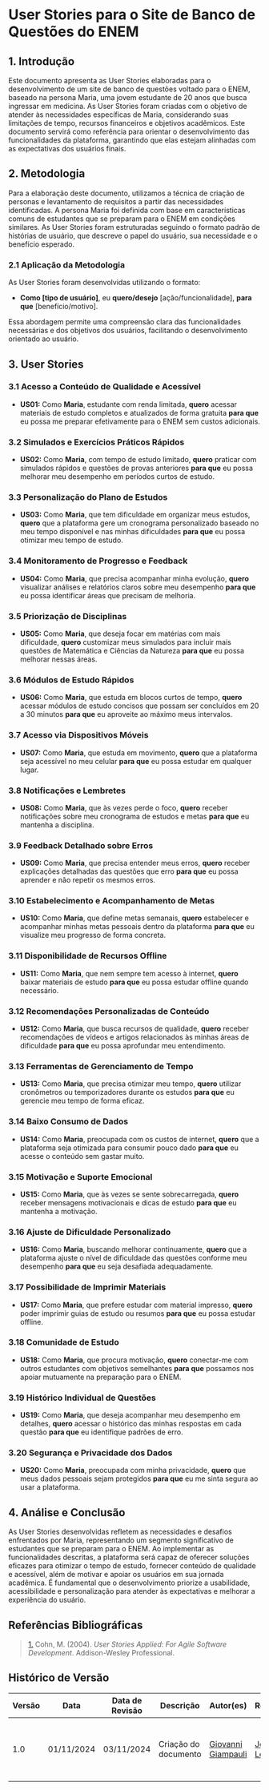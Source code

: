 # User Stories para o Site de Banco de Questões do ENEM

## <a>1. Introdução </a>

Este documento apresenta as User Stories elaboradas para o desenvolvimento de um site de banco de questões voltado para o ENEM, baseado na persona Maria, uma jovem estudante de 20 anos que busca ingressar em medicina. As User Stories foram criadas com o objetivo de atender às necessidades específicas de Maria, considerando suas limitações de tempo, recursos financeiros e objetivos acadêmicos. Este documento servirá como referência para orientar o desenvolvimento das funcionalidades da plataforma, garantindo que elas estejam alinhadas com as expectativas dos usuários finais.

## <a>2. Metodologia </a>

Para a elaboração deste documento, utilizamos a técnica de criação de personas e levantamento de requisitos a partir das necessidades identificadas. A persona Maria foi definida com base em características comuns de estudantes que se preparam para o ENEM em condições similares. As User Stories foram estruturadas seguindo o formato padrão de histórias de usuário, que descreve o papel do usuário, sua necessidade e o benefício esperado.

### <a>2.1 Aplicação da Metodologia </a>

As User Stories foram desenvolvidas utilizando o formato:

- **Como [tipo de usuário]**, eu **quero/desejo** [ação/funcionalidade], **para que** [benefício/motivo].

Essa abordagem permite uma compreensão clara das funcionalidades necessárias e dos objetivos dos usuários, facilitando o desenvolvimento orientado ao usuário.

## <a>3. User Stories </a>

### <a>3.1 Acesso a Conteúdo de Qualidade e Acessível </a>

- **US01:** Como **Maria**, estudante com renda limitada, **quero** acessar materiais de estudo completos e atualizados de forma gratuita **para que** eu possa me preparar efetivamente para o ENEM sem custos adicionais.

### <a>3.2 Simulados e Exercícios Práticos Rápidos </a>

- **US02:** Como **Maria**, com tempo de estudo limitado, **quero** praticar com simulados rápidos e questões de provas anteriores **para que** eu possa melhorar meu desempenho em períodos curtos de estudo.

### <a>3.3 Personalização do Plano de Estudos </a>

- **US03:** Como **Maria**, que tem dificuldade em organizar meus estudos, **quero** que a plataforma gere um cronograma personalizado baseado no meu tempo disponível e nas minhas dificuldades **para que** eu possa otimizar meu tempo de estudo.

### <a>3.4 Monitoramento de Progresso e Feedback </a>

- **US04:** Como **Maria**, que precisa acompanhar minha evolução, **quero** visualizar análises e relatórios claros sobre meu desempenho **para que** eu possa identificar áreas que precisam de melhoria.

### <a>3.5 Priorização de Disciplinas </a>

- **US05:** Como **Maria**, que deseja focar em matérias com mais dificuldade, **quero** customizar meus simulados para incluir mais questões de Matemática e Ciências da Natureza **para que** eu possa melhorar nessas áreas.

### <a>3.6 Módulos de Estudo Rápidos </a>

- **US06:** Como **Maria**, que estuda em blocos curtos de tempo, **quero** acessar módulos de estudo concisos que possam ser concluídos em 20 a 30 minutos **para que** eu aproveite ao máximo meus intervalos.

### <a>3.7 Acesso via Dispositivos Móveis </a>

- **US07:** Como **Maria**, que estuda em movimento, **quero** que a plataforma seja acessível no meu celular **para que** eu possa estudar em qualquer lugar.

### <a>3.8 Notificações e Lembretes </a>

- **US08:** Como **Maria**, que às vezes perde o foco, **quero** receber notificações sobre meu cronograma de estudos e metas **para que** eu mantenha a disciplina.

### <a>3.9 Feedback Detalhado sobre Erros </a>

- **US09:** Como **Maria**, que precisa entender meus erros, **quero** receber explicações detalhadas das questões que erro **para que** eu possa aprender e não repetir os mesmos erros.

### <a>3.10 Estabelecimento e Acompanhamento de Metas </a>

- **US10:** Como **Maria**, que define metas semanais, **quero** estabelecer e acompanhar minhas metas pessoais dentro da plataforma **para que** eu visualize meu progresso de forma concreta.

### <a>3.11 Disponibilidade de Recursos Offline </a>

- **US11:** Como **Maria**, que nem sempre tem acesso à internet, **quero** baixar materiais de estudo **para que** eu possa estudar offline quando necessário.

### <a>3.12 Recomendações Personalizadas de Conteúdo </a>

- **US12:** Como **Maria**, que busca recursos de qualidade, **quero** receber recomendações de vídeos e artigos relacionados às minhas áreas de dificuldade **para que** eu possa aprofundar meu entendimento.

### <a>3.13 Ferramentas de Gerenciamento de Tempo </a>

- **US13:** Como **Maria**, que precisa otimizar meu tempo, **quero** utilizar cronômetros ou temporizadores durante os estudos **para que** eu gerencie meu tempo de forma eficaz.

### <a>3.14 Baixo Consumo de Dados </a>

- **US14:** Como **Maria**, preocupada com os custos de internet, **quero** que a plataforma seja otimizada para consumir pouco dado **para que** eu acesse o conteúdo sem gastar muito.

### <a>3.15 Motivação e Suporte Emocional </a>

- **US15:** Como **Maria**, que às vezes se sente sobrecarregada, **quero** receber mensagens motivacionais e dicas de estudo **para que** eu mantenha a motivação.

### <a>3.16 Ajuste de Dificuldade Personalizado </a>

- **US16:** Como **Maria**, buscando melhorar continuamente, **quero** que a plataforma ajuste o nível de dificuldade das questões conforme meu desempenho **para que** eu seja desafiada adequadamente.

### <a>3.17 Possibilidade de Imprimir Materiais </a>

- **US17:** Como **Maria**, que prefere estudar com material impresso, **quero** poder imprimir guias de estudo ou resumos **para que** eu possa estudar offline.

### <a>3.18 Comunidade de Estudo </a>

- **US18:** Como **Maria**, que procura motivação, **quero** conectar-me com outros estudantes com objetivos semelhantes **para que** possamos nos apoiar mutuamente na preparação para o ENEM.

### <a>3.19 Histórico Individual de Questões </a>

- **US19:** Como **Maria**, que deseja acompanhar meu desempenho em detalhes, **quero** acessar o histórico das minhas respostas em cada questão **para que** eu identifique padrões de erro.

### <a>3.20 Segurança e Privacidade dos Dados </a>

- **US20:** Como **Maria**, preocupada com minha privacidade, **quero** que meus dados pessoais sejam protegidos **para que** eu me sinta segura ao usar a plataforma.

## <a>4. Análise e Conclusão </a>

As User Stories desenvolvidas refletem as necessidades e desafios enfrentados por Maria, representando um segmento significativo de estudantes que se preparam para o ENEM. Ao implementar as funcionalidades descritas, a plataforma será capaz de oferecer soluções eficazes para otimizar o tempo de estudo, fornecer conteúdo de qualidade e acessível, além de motivar e apoiar os usuários em sua jornada acadêmica. É fundamental que o desenvolvimento priorize a usabilidade, acessibilidade e personalização para atender às expectativas e melhorar a experiência do usuário.

## <a>Referências Bibliográficas </a>

> <a id="REF1" href="https://athena.ecs.csus.edu/~buckley/CSc191/User-Stories-Applied-Mike-Cohn.pdf">1.</a> Cohn, M. (2004). _User Stories Applied: For Agile Software Development_. Addison-Wesley Professional.

## <a>Histórico de Versão </a>

| Versão | Data       | Data de Revisão | Descrição               | Autor(es)                         | Revisor(es) | Detalhes da revisão |
| ------ | ---------- | --------------- | ----------------------- | --------------------------------- | ----------- | ------------------- |
| 1.0    | 01/11/2024 | 03/11/2024      | Criação do documento    | [Giovanni Giampauli](https://github.com/giovanniacg)           | [João Artur Leles](https://github.com/joao-artl)      |Padronizando formatação dos tópicos e adicionando documento ao pages              |

